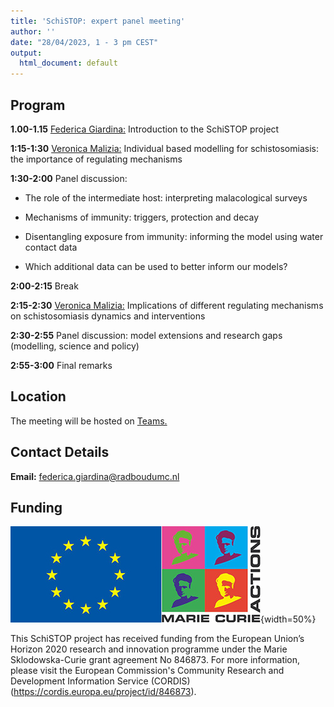 ```yaml
---
title: 'SchiSTOP: expert panel meeting'
author: ''
date: "28/04/2023, 1 - 3 pm CEST"
output:
  html_document: default
---
```






 

## Program

**1.00-1.15** [Federica Giardina:](https://www.linkedin.com/in/federica-giardina-876785133/) Introduction to the SchiSTOP project

**1:15-1:30** [Veronica Malizia:](https://www.linkedin.com/in/veronica-malizia/) Individual based modelling for schistosomiasis: the importance of regulating mechanisms

**1:30-2:00** Panel discussion:


* The role of the intermediate host: interpreting malacological surveys

* Mechanisms of immunity: triggers, protection and decay

* Disentangling exposure from immunity: informing the model using water contact data

* Which additional data can be used to better inform our models?

**2:00-2:15** Break

**2:15-2:30** [Veronica Malizia:](https://www.linkedin.com/in/veronica-malizia/) Implications of different regulating mechanisms on schistosomiasis dynamics and interventions 

**2:30-2:55** Panel discussion: model extensions and research gaps (modelling, science and policy)

**2:55-3:00** Final remarks

## Location

The meeting will be hosted on [Teams.](https://teams.microsoft.com/l/meetup-join/19%3ameeting_YTAzOTlmZmItNTk3Mi00ZmFlLWE0ZTUtMjNjNjFjNDNlZjA0%40thread.v2/0?context=%7b%22Tid%22%3a%22b208fe69-471e-48c4-8d87-025e9b9a157f%22%2c%22Oid%22%3a%2247de82fd-889e-412b-95c5-2db5008d5935%22%7d)

## Contact Details

**Email:** federica.giardina@radboudumc.nl 


## Funding
![](images/EU_logo_MSCA.png){width=50%}

This SchiSTOP project has received funding from the European Union’s Horizon 2020 research and innovation programme under the Marie Sklodowska-Curie grant agreement No 846873. For more information, please visit the European Commission's Community Research and Development Information Service (CORDIS) (https://cordis.europa.eu/project/id/846873).
